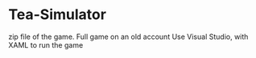 # Tea-Simulator
zip file of the game.
Full game on an old account
Use Visual Studio, with XAML to run the game
